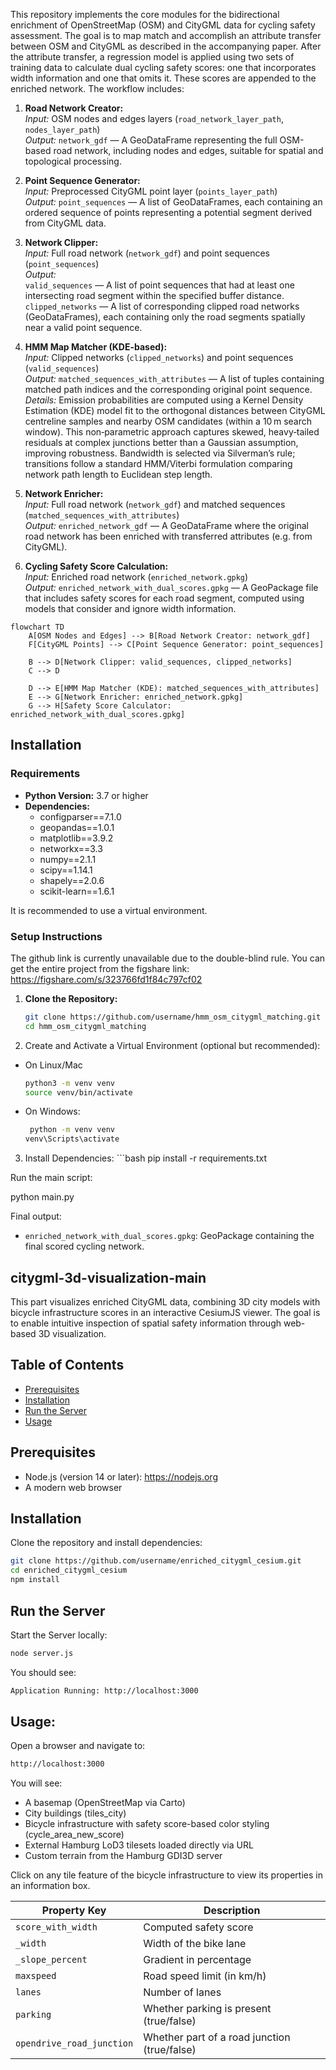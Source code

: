 This repository implements the core modules for the bidirectional enrichment of OpenStreetMap (OSM) and CityGML data for cycling safety assessment. The goal is to map match and accomplish an attribute transfer between OSM and CityGML as described in the accompanying paper. After the attribute transfer, a regression model is applied using two sets of training data to calculate dual cycling safety scores: one that incorporates width information and one that omits it. These scores are appended to the enriched network. The workflow includes:
1. **Road Network Creator:**  
   *Input:* OSM nodes and edges layers (`road_network_layer_path`, `nodes_layer_path`)  
   *Output:* `network_gdf` — A GeoDataFrame representing the full OSM-based road network, including nodes and edges, suitable for spatial and topological processing.

2. **Point Sequence Generator:**  
   *Input:* Preprocessed CityGML point layer (`points_layer_path`)  
   *Output:* `point_sequences` — A list of GeoDataFrames, each containing an ordered sequence of points representing a potential segment derived from CityGML data.

3. **Network Clipper:**  
   *Input:* Full road network (`network_gdf`) and point sequences (`point_sequences`)  
   *Output:*  
   `valid_sequences` — A list of point sequences that had at least one intersecting road segment within the specified buffer distance.  
   `clipped_networks` — A list of corresponding clipped road networks (GeoDataFrames), each containing only the road segments spatially near a valid point sequence.

4. **HMM Map Matcher (KDE-based):**  
   *Input:* Clipped networks (`clipped_networks`) and point sequences (`valid_sequences`)  
   *Output:* `matched_sequences_with_attributes` — A list of tuples containing matched path indices and the corresponding original point sequence.  
   *Details:* Emission probabilities are computed using a Kernel Density Estimation (KDE) model fit to the orthogonal distances between CityGML centreline samples and nearby OSM candidates (within a 10 m search window). This non‑parametric approach captures skewed, heavy‑tailed residuals at complex junctions better than a Gaussian assumption, improving robustness. Bandwidth is selected via Silverman’s rule; transitions follow a standard HMM/Viterbi formulation comparing network path length to Euclidean step length.

5. **Network Enricher:**  
   *Input:* Full road network (`network_gdf`) and matched sequences (`matched_sequences_with_attributes`)  
   *Output:* `enriched_network_gdf` — A GeoDataFrame where the original road network has been enriched with transferred attributes (e.g. from CityGML).

6. **Cycling Safety Score Calculation:**  
   *Input:* Enriched road network (`enriched_network.gpkg`)  
   *Output:* `enriched_network_with_dual_scores.gpkg` — A GeoPackage file that includes safety scores for each road segment, computed using models that consider and ignore width information.

```mermaid
flowchart TD
    A[OSM Nodes and Edges] --> B[Road Network Creator: network_gdf]
    F[CityGML Points] --> C[Point Sequence Generator: point_sequences]
    
    B --> D[Network Clipper: valid_sequences, clipped_networks]
    C --> D

    D --> E[HMM Map Matcher (KDE): matched_sequences_with_attributes]
    E --> G[Network Enricher: enriched_network.gpkg]
    G --> H[Safety Score Calculator: enriched_network_with_dual_scores.gpkg]
```

## Installation

### Requirements

- **Python Version:** 3.7 or higher  
- **Dependencies:**  
    - configparser==7.1.0
    - geopandas==1.0.1
    - matplotlib==3.9.2
    - networkx==3.3
    - numpy==2.1.1
    - scipy==1.14.1
    - shapely==2.0.6
    - scikit-learn==1.6.1

It is recommended to use a virtual environment.

### Setup Instructions

The github link is currently unavailable due to the double-blind rule.
You can get the entire project from the figshare link: https://figshare.com/s/323766fd1f84c797cf02


1. **Clone the Repository:**
   ```bash
   git clone https://github.com/username/hmm_osm_citygml_matching.git
   cd hmm_osm_citygml_matching

2.    Create and Activate a Virtual Environment (optional but recommended):

- On Linux/Mac
    ```bash
    python3 -m venv venv
    source venv/bin/activate

 - On Windows: 
    ```bash
     python -m venv venv
    venv\Scripts\activate


3.    Install Dependencies:
    ```bash
    pip install -r requirements.txt

Run the main script:

python main.py

Final output:
- `enriched_network_with_dual_scores.gpkg`: GeoPackage containing the final scored cycling network.

## citygml-3d-visualization-main

This part visualizes enriched CityGML data, combining 3D city models with bicycle infrastructure scores in an interactive CesiumJS viewer. The goal is to enable intuitive inspection of spatial safety information through web-based 3D visualization.

## Table of Contents

- [Prerequisites](#prerequisites)
- [Installation](#installation)
- [Run the Server](#run-the-server)
- [Usage](#usage)

## Prerequisites

- Node.js (version 14 or later): https://nodejs.org
- A modern web browser

## Installation

Clone the repository and install dependencies:

```bash
git clone https://github.com/username/enriched_citygml_cesium.git
cd enriched_citygml_cesium
npm install
```

## Run the Server

Start the Server locally:
```bash 
node server.js
```
You should see:
```bash
Application Running: http://localhost:3000
```

## Usage:

Open a browser and navigate to:
```bash
http://localhost:3000
```

You will see:
- A basemap (OpenStreetMap via Carto)
- City buildings (tiles_city)
- Bicycle infrastructure with safety score-based color styling (cycle_area_new_score)
- External Hamburg LoD3 tilesets loaded directly via URL
- Custom terrain from the Hamburg GDI3D server

Click on any tile feature of the bicycle infrastructure to view its properties in an information box.

| Property Key              | Description                                  |
|---------------------------|----------------------------------------------|
| `score_with_width`        | Computed safety score                        |
| `_width`                  | Width of the bike lane                       |
| `_slope_percent`          | Gradient in percentage                       |
| `maxspeed`                | Road speed limit (in km/h)                   |
| `lanes`                   | Number of lanes                              |
| `parking`                 | Whether parking is present (true/false)      |
| `opendrive_road_junction` | Whether part of a road junction (true/false) |

